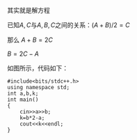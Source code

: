 其实就是解方程

已知$A,C$与$A,B,C$之间的关系：$(A+B)/2=C$

那么 $A+B=2C$

$B=2C-A$

如图所示，代码如下：
```
#include<bits/stdc++.h>
using namespace std;
int a,b,k;
int main()
{
	cin>>a>>b;
	k=b*2-a;
	cout<<k<<endl;
}
```